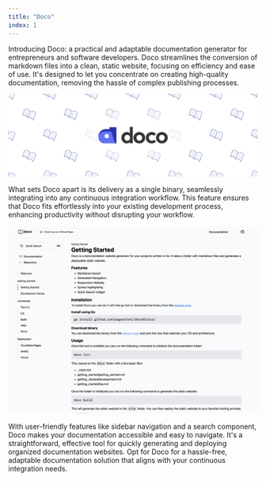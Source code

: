 ```yaml
---
title: "Doco"
index: 1
---
```


Introducing Doco: a practical and adaptable documentation generator for entrepreneurs and software developers. Doco streamlines the conversion of markdown files into a clean, static website, focusing on efficiency and ease of use. It's designed to let you concentrate on creating high-quality documentation, removing the hassle of complex publishing processes.

![Doco Banner](assets/banner.png "Doco Banner")

What sets Doco apart is its delivery as a single binary, seamlessly integrating into any continuous integration workflow. This feature ensures that Doco fits effortlessly into your existing development process, enhancing productivity without disrupting your workflow.

![Doco Preview](assets/preview.png "Preview of Doco")

With user-friendly features like sidebar navigation and a search component, Doco makes your documentation accessible and easy to navigate. It's a straightforward, effective tool for quickly generating and deploying organized documentation websites. Opt for Doco for a hassle-free, adaptable documentation solution that aligns with your continuous integration needs.
